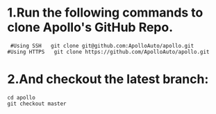 # 1.Run the following commands to clone Apollo's GitHub Repo.
 ` #Using SSH  
  git clone git@github.com:ApolloAuto/apollo.git`   
  `#Using HTTPS  
  git clone https://github.com/ApolloAuto/apollo.git`
# 2.And checkout the latest branch:
`cd apollo`    
`git checkout master`  
